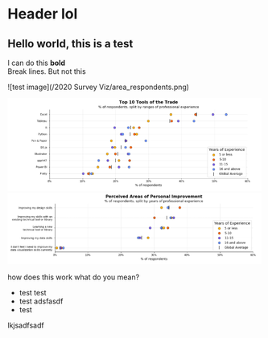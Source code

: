 Header lol
===


Hello world, this is a test
---

I can do this **bold**
<br>
Break lines.
But not this


![test image](/2020 Survey Viz/area_respondents.png)

<img src="/2020 Survey Viz/tech_respondents.png"></img>
<img src="/2020 Survey Viz/area_respondents.png"></img>

how does this work
what do you mean?

* test test
* test adsfasdf
* test

lkjsadfsadf
